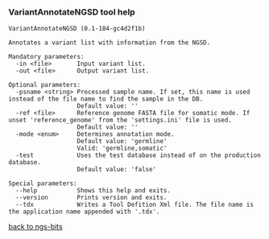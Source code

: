 ### VariantAnnotateNGSD tool help
	VariantAnnotateNGSD (0.1-184-gc4d2f1b)
	
	Annotates a variant list with information from the NGSD.
	
	Mandatory parameters:
	  -in <file>       Input variant list.
	  -out <file>      Output variant list.
	
	Optional parameters:
	  -psname <string> Processed sample name. If set, this name is used instead of the file name to find the sample in the DB.
	                   Default value: ''
	  -ref <file>      Reference genome FASTA file for somatic mode. If unset 'reference_genome' from the 'settings.ini' file is used.
	                   Default value: ''
	  -mode <enum>     Determines annotation mode.
	                   Default value: 'germline'
	                   Valid: 'germline,somatic'
	  -test            Uses the test database instead of on the production database.
	                   Default value: 'false'
	
	Special parameters:
	  --help           Shows this help and exits.
	  --version        Prints version and exits.
	  --tdx            Writes a Tool Defition Xml file. The file name is the application name appended with '.tdx'.
	
[back to ngs-bits](https://github.com/marc-sturm/ngs-bits)